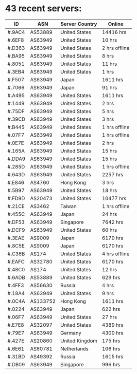 # 43 recent servers:

| ID | ASN | Server Country | Online |
| ------ | ------ | ------ | ------ |
| #.9AC4 | AS53889 | United States | 14416 hrs |
| #.6EF8 | AS63949 | United States | 10 hrs |
| #.D363 | AS63949 | United States | 2 hrs offline |
| #.BA95 | AS63949 | United States | 8 hrs |
| #.8051 | AS63949 | United States | 11 hrs |
| #.3EB4 | AS63949 | United States | 1 hrs |
| #.F507 | AS63949 | Japan | 1611 hrs |
| #.7066 | AS63949 | Japan | 91 hrs |
| #.A495 | AS63949 | United States | 1611 hrs |
| #.1449 | AS63949 | United States | 2 hrs |
| #.75DF | AS63949 | United States | 5 hrs |
| #.39CD | AS63949 | United States | 3 hrs |
| #.B445 | AS63949 | United States | 1 hrs offline |
| #.07F7 | AS63949 | United States | 1 hrs offline |
| #.0E7E | AS63949 | United States | 2 hrs |
| #.165A | AS63949 | United States | 15 hrs |
| #.DDA9 | AS63949 | United States | 15 hrs |
| #.285D | AS63949 | United States | 1 hrs offline |
| #.643D | AS63949 | United States | 2257 hrs |
| #.E846 | AS4760 | Hong Kong | 3 hrs |
| #.5B97 | AS63949 | United States | 18 hrs |
| #.FD9D | AS20473 | United States | 10477 hrs |
| #.21CE | AS3462 | Taiwan | 1 hrs offline |
| #.455C | AS63949 | Japan | 24 hrs |
| #.DF53 | AS63949 | Singapore | 7642 hrs |
| #.DCF9 | AS63949 | United States | 60 hrs |
| #.3EAE | AS9009 | Japan | 6170 hrs |
| #.8C5E | AS9009 | Japan | 6170 hrs |
| #.C36B | AS174 | United States | 4 hrs offline |
| #.EAFC | AS32780 | United States | 6170 hrs |
| #.48C0 | AS174 | United States | 12 hrs |
| #.6ADB | AS53889 | United States | 629 hrs |
| #.4FF3 | AS56630 | Russia | 4 hrs |
| #.18A4 | AS63949 | United States | 9 hrs |
| #.0C4A | AS133752 | Hong Kong | 1611 hrs |
| #.0224 | AS63949 | Japan | 622 hrs |
| #.06F7 | AS63949 | United States | 27 hrs |
| #.E7E8 | AS32097 | United States | 4389 hrs |
| #.79E7 | AS63949 | Germany | 4300 hrs |
| #.427E | AS20860 | United Kingdom | 175 hrs |
| #.6E61 | AS60781 | Netherlands | 106 hrs |
| #.31BD | AS49392 | Russia | 1615 hrs |
| #.DB09 | AS63949 | Singapore | 996 hrs |

